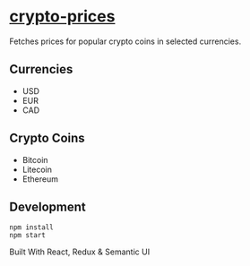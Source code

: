 # [crypto-prices](http://nbodd.github.io/crypto-prices)

Fetches prices for popular crypto coins in selected currencies.

## Currencies
* USD
* EUR
* CAD

## Crypto Coins
* Bitcoin
* Litecoin
* Ethereum

## Development 
````
npm install 
npm start
````

Built With React, Redux & Semantic UI
